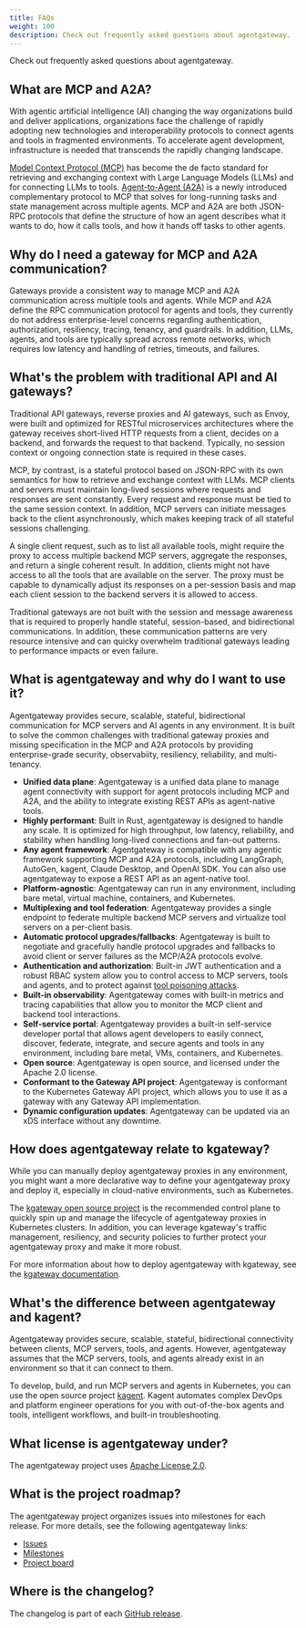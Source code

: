 ```yaml
---
title: FAQs
weight: 100
description: Check out frequently asked questions about agentgateway. 
--- 
```


Check out frequently asked questions about agentgateway. 

## What are MCP and A2A? 

With agentic artificial intelligence (AI) changing the way organizations build and deliver applications, organizations face the challenge of rapidly adopting new technologies and interoperability protocols to connect agents and tools in fragmented environments. To accelerate agent development, infrastructure is needed that transcends the rapidly changing landscape.

[Model Context Protocol (MCP)](https://modelcontextprotocol.io/docs/getting-started/intro) has become the de facto standard for retrieving and exchanging context with Large Language Models (LLMs) and for connecting LLMs to tools. [Agent-to-Agent (A2A)](https://github.com/a2aproject/A2A) is a newly introduced complementary protocol to MCP that solves for long-running tasks and state management across multiple agents. MCP and A2A are both JSON-RPC protocols that define the structure of how an agent describes what it wants to do, how it calls tools, and how it hands off tasks to other agents.

## Why do I need a gateway for MCP and A2A communication?
	
Gateways provide a consistent way to manage MCP and A2A communication across multiple tools and agents. While MCP and A2A define the RPC communication protocol for agents and tools, they currently do not address enterprise-level concerns regarding authentication, authorization, resiliency, tracing, tenancy, and guardrails. In addition, LLMs, agents, and tools are typically spread across remote networks, which requires low latency and handling of retries, timeouts, and failures. 

## What's the problem with traditional API and AI gateways? 

Traditional API gateways, reverse proxies and AI gateways, such as Envoy, were built and optimized for RESTful microservices architectures where the gateway receives short-lived HTTP requests from a client, decides on a backend, and forwards the request to that backend. Typically, no session context or ongoing connection state is required in these cases. 

MCP, by contrast, is a stateful protocol based on JSON-RPC with its own semantics for how to retrieve and exchange context with LLMs. MCP clients and servers must maintain long-lived sessions where requests and responses are sent constantly. Every request and response must be tied to the same session context. In addition, MCP servers can initiate messages back to the client asynchronously, which makes keeping track of all stateful sessions challenging. 

A single client request, such as to list all available tools, might require the proxy to access multiple backend MCP servers, aggregate the responses, and return a single coherent result. In addition, clients might not have access to all the tools that are available on the server. The proxy must be capable to dynamically adjust its responses on a per-session basis and map each client session to the backend servers it is allowed to access. 

Traditional gateways are not built with the session and message awareness that is required to properly handle stateful, session-based, and bidirectional communications. In addition, these communication patterns are very resource intensive and can quicky overwhelm traditional gateways leading to performance impacts or even failure. 

## What is agentgateway and why do I want to use it? 

Agentgateway provides secure, scalable, stateful, bidirectional communication for MCP servers and AI agents in any environment. It is built to solve the common challenges with traditional gateway proxies and missing specification in the MCP and A2A protocols by providing enterprise-grade security, observabiity, resiliency, reliability, and multi-tenancy. 

* **Unified data plane**: Agentgateway is a unified data plane to manage agent connectivity with support for agent protocols including MCP and A2A, and the ability to integrate existing REST APIs as agent-native tools.
* **Highly performant**: Built in Rust, agentgateway is designed to handle any scale. It is optimized for high throughput, low latency, reliability, and stability when handling long-lived connections and fan-out patterns. 
* **Any agent framework**: Agentgateway is compatible with any agentic framework supporting MCP and A2A protocols, including LangGraph, AutoGen, kagent, Claude Desktop, and OpenAI SDK. You can also use agentgateway to expose a REST API as an agent-native tool.
* **Platform-agnostic**: Agentgateway can run in any environment, including bare metal, virtual machine, containers, and Kubernetes.
* **Multiplexing and tool federation**: Agentgateway provides a single endpoint to federate multiple backend MCP servers and virtualize tool servers on a per-client basis.
* **Automatic protocol upgrades/fallbacks**: Agentgateway is built to negotiate and gracefully handle protocol upgrades and fallbacks to avoid client or server failures as the MCP/A2A protocols evolve.
* **Authentication and authorization**: Built-in JWT authentication and a robust RBAC system allow you to control access to MCP servers, tools and agents, and to protect against [tool poisoning attacks](https://invariantlabs.ai/blog/mcp-security-notification-tool-poisoning-attacks). 
* **Built-in observability**: Agentgateway comes with built-in metrics and tracing capabilities that allow you to monitor the MCP client and backend tool interactions.
* **Self-service portal**: Agentgateway provides a built-in self-service developer portal that allows agent developers to easily connect, discover, federate, integrate, and secure agents and tools in any environment, including bare metal, VMs, containers, and Kubernetes.
* **Open source**: Agentgateway is open source, and licensed under the Apache 2.0 license.
* **Conformant to the Gateway API project**: Agentgateway is conformant to the Kubernetes Gateway API project, which allows you to use it as a gateway with any Gateway API implementation.
* **Dynamic configuration updates**: Agentgateway can be updated via an xDS interface without any downtime.

## How does agentgateway relate to kgateway?

While you can manually deploy agentgateway proxies in any environment, you might want a more declarative way to define your agentgateway proxy and deploy it, especially in cloud-native environments, such as Kubernetes. 

The [kgateway open source project](https://kgateway.dev) is the recommended control plane to quickly spin up and manage the lifecycle of agentgateway proxies in Kubernetes clusters. In addition, you can leverage kgateway's traffic management, resiliency, and security policies to further protect your agentgateway proxy and make it more robust. 

For more information about how to deploy agentgateway with kgateway, see the [kgateway documentation](https://kgateway.dev/docs/agentgateway/). 

## What's the difference between agentgateway and kagent? 

Agentgateway provides secure, scalable, stateful, bidirectional connectivity between clients, MCP servers, tools, and agents. However, agentgateway assumes that the MCP servers, tools, and agents already exist in an environment so that it can connect to them. 

To develop, build, and run MCP servers and agents in Kubernetes, you can use the open source project [kagent](https://kagent.dev). Kagent automates complex DevOps and platform engineer operations for you with out-of-the-box agents and tools, intelligent workflows, and built-in troubleshooting.


## What license is agentgateway under?

The agentgateway project uses [Apache License 2.0](https://www.apache.org/licenses/).

## What is the project roadmap?

The agentgateway project organizes issues into milestones for each release. For more details, see the following agentgateway links: 
* [Issues](https://github.com/agentgateway/agentgateway/issues)
* [Milestones](https://github.com/agentgateway/agentgateway/milestones)
* [Project board](https://github.com/orgs/agentgateway/projects/1)

## Where is the changelog? 

The changelog is part of each [GitHub release](https://github.com/agentgateway/agentgateway/releases/).


